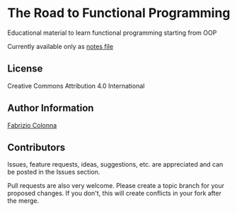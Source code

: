 # The Road to Functional Programming

Educational material to learn functional programming starting from OOP

Currently available only as [notes file](the_road_to_fp_notes.md)

## License

Creative Commons Attribution 4.0 International

## Author Information

[Fabrizio Colonna](mailto:colofabrix@tin.it)

## Contributors

Issues, feature requests, ideas, suggestions, etc. are appreciated and can be posted in the Issues section.

Pull requests are also very welcome. Please create a topic branch for your proposed changes. If you don't, this will create conflicts in your fork after the merge.
